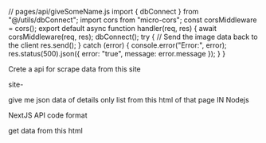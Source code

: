 // pages/api/giveSomeName.js
import { dbConnect } from "@/utils/dbConnect";
import cors from "micro-cors";
const corsMiddleware = cors();
export default async function handler(req, res) {
  await corsMiddleware(req, res);
  dbConnect();
  try {
    // Send the image data back to the client
    res.send();
  } catch (error) {
    console.error("Error:", error);
    res.status(500).json({ error: "true", message: error.message });
  }
}

Crete a api for scrape data from this site

site-

give me json data of details only list from this html of that page IN Nodejs

NextJS API code format

get data from this html
